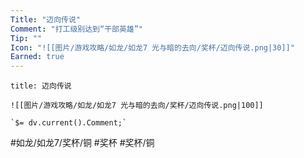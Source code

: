 ```yaml
---
Title: "迈向传说"
Comment: "打工级别达到“干部英雄”"
Tip: ""
Icon: "![[图片/游戏攻略/如龙/如龙7 光与暗的去向/奖杯/迈向传说.png|30]]"
Earned: true
---
```

```ad-common-bronze-trophy
title: 迈向传说

![[图片/游戏攻略/如龙/如龙7 光与暗的去向/奖杯/迈向传说.png|100]]

`$= dv.current().Comment;`

```

#如龙/如龙7/奖杯/铜 #奖杯 #奖杯/铜
